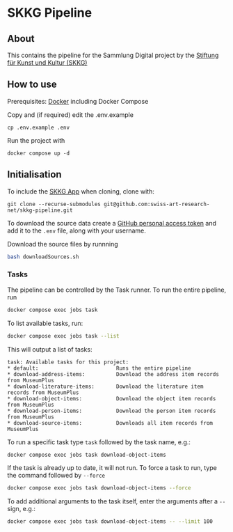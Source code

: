 # SKKG Pipeline

## About

This contains the pipeline for the Sammlung Digital project by the [Stiftung für Kunst und Kultur (SKKG)](https://www.skkg.ch/)

## How to use

Prerequisites: [Docker](http://docker.io) including Docker Compose

Copy and (if required) edit the .env.example
```
cp .env.example .env
```

Run the project with
```
docker compose up -d
```

## Initialisation

To include the [SKKG App](https://github.com/swiss-art-research-net/skkg-app) when cloning, clone with:
```
git clone --recurse-submodules git@github.com:swiss-art-research-net/skkg-pipeline.git
```

To download the source data create a [GitHub personal access token](https://github.com/settings/tokens) and add it to the `.env` file, along with your username.

Download the source files by runnning
```sh
bash downloadSources.sh
```

### Tasks

The pipeline can be controlled by the Task runner. To run the entire pipeline, run

```sh
docker compose exec jobs task
```

To list available tasks, run:

```sh
docker compose exec jobs task --list
```

This will output a list of tasks:
```
task: Available tasks for this project:
* default:                         Runs the entire pipeline
* download-address-items:          Download the address item records from MuseumPlus
* download-literature-items:       Download the literature item records from MuseumPlus
* download-object-items:           Download the object item records from MuseumPlus
* download-person-items:           Download the person item records from MuseumPlus
* download-source-items:           Downloads all item records from MuseumPlus
```

To run a specific task type `task` followed by the task name, e.g.:

```sh
docker compose exec jobs task download-object-items
```

If the task is already up to date, it will not run. To force a task to run, type the command followed by `--force`

```sh
docker compose exec jobs task download-object-items --force
```

To add additional arguments to the task itself, enter the arguments after a `--` sign, e.g.:

```sh
docker compose exec jobs task download-object-items -- --limit 100
```
